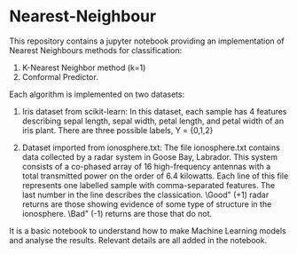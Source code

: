 # Nearest-Neighbour
This repository contains a jupyter notebook providing an implementation of Nearest Neighbours methods for classification:
1) K-Nearest Neighbor method (k=1)
2) Conformal Predictor.

Each algorithm is implemented on two datasets:

1) Iris dataset from scikit-learn: In this dataset, each sample has 4 features describing sepal length, sepal width, petal length, and petal width of an iris plant. There are three possible labels, Y = {0,1,2}

2) Dataset imported from ionosphere.txt: The file ionosphere.txt contains data collected by a radar system in Goose Bay, Labrador. This system consists of a co-phased array of 16 high-frequency antennas with a total transmitted power on the order of 6.4 kilowatts. Each line of this file represents one labelled sample with comma-separated features. The last number in the line describes the classication. \Good" (+1) radar returns are those showing evidence of some type of structure in the ionosphere. \Bad" (-1) returns are those that do not.

It is a basic notebook to understand how to make Machine Learning models and analyse the results. Relevant details are all added in the notebook.
